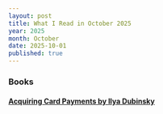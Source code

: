 ```yaml
---
layout: post
title: What I Read in October 2025
year: 2025
month: October
date: 2025-10-01
published: true
---
```


### Books

#### [Acquiring Card Payments by Ilya Dubinsky](https://www.goodreads.com/book/show/45754487-acquiring-card-payments)


